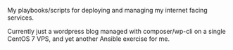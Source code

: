 My playbooks/scripts for deploying and managing my internet facing services.

Currently just a wordpress blog managed with composer/wp-cli on a single CentOS 7 VPS, and yet another Ansible exercise for me.
